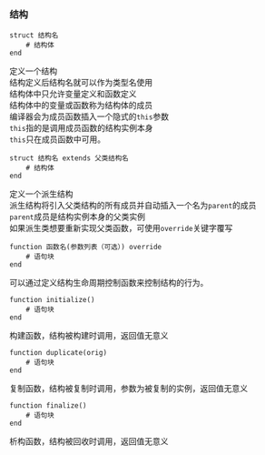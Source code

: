 ### 结构
```
struct 结构名
    # 结构体
end
```
定义一个结构  
结构定义后结构名就可以作为类型名使用  
结构体中只允许变量定义和函数定义  
结构体中的变量或函数称为结构体的成员  
编译器会为成员函数插入一个隐式的`this`参数  
`this`指的是调用成员函数的结构实例本身  
`this`只在成员函数中可用。  
```
struct 结构名 extends 父类结构名
    # 结构体
end
```
定义一个派生结构  
派生结构将引入父类结构的所有成员并自动插入一个名为`parent`的成员  
`parent`成员是结构实例本身的父类实例  
如果派生类想要重新实现父类函数，可使用`override`关键字覆写  
```
function 函数名(参数列表（可选）) override
    # 语句块
end
```
可以通过定义结构生命周期控制函数来控制结构的行为。  
```
function initialize()
    # 语句块
end
```
构建函数，结构被构建时调用，返回值无意义  
```
function duplicate(orig)
    # 语句块
end
```
复制函数，结构被复制时调用，参数为被复制的实例，返回值无意义  
```
function finalize()
    # 语句块
end
```
析构函数，结构被回收时调用，返回值无意义